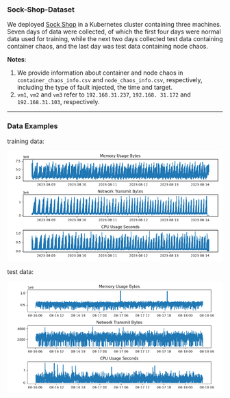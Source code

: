 ### Sock-Shop-Dataset

We deployed [Sock Shop](https://microservices-demo.github.io/) in a Kubernetes cluster containing three machines. Seven days of data were collected, of which the first four days were normal data used for training, while the next two days collected test data containing container chaos, and the last day was test data containing node chaos.

**Notes**: 

1. We provide information about container and node chaos in `container_chaos_info.csv` and `node_chaos_info.csv`, respectively, including the type of fault injected, the time and target. 
2. `vm1`, `vm2` and `vm3` refer to `192.168.31.237`, `192.168. 31.172` and `192.168.31.103`, respectively.

---

### Data Examples

training data:

![train-example](new-version/figures/train-example.png)



test data:

![test-example](new-version/figures/test-example.png)